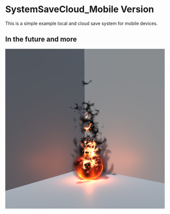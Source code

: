 # SystemSaveCloud_Mobile Version
 This is a simple example local and cloud save system for mobile devices.

## In the future and more
![Fire](Assets/fire.png)
